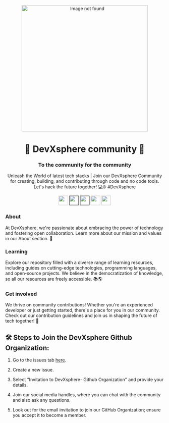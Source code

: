 <div align="center">
  <img src="https://github.com/DevXsphere/.github/assets/118432516/62e35219-a144-40e3-a5fa-486010fdec50" width="400px" alt="Image not found"/>
</div>
<p align="center">
   <h1 align="center"> 🚀 DevXsphere community 🚀</h1>
    <h3 align="center">To the community for the community</h3>
</p>
<p align="center">Unleash the World of latest tech stacks | Join our DevXsphere Community for creating, building, and contributing through code and no code tools. Let's hack the future together! 💻🌐 #DevXsphere</p>
<p align="center">
  <a href="mailto:devxspherecommunity@gmail.com" style="text-decoration:none">
    <img height="30" src="https://img.shields.io/badge/📧 Email-c14438?&style=for-the-badge&logo=gmail&logoColor=white">
  </a>
  <a href="" style="text-decoration:none">
    <img height="30" src="https://img.shields.io/badge/💬 Discord-darkblue.svg?&style=for-the-badge&logo=discord&logoColor=white" />
  </a>
  <a href="" style="text-decoration:none">
    <img height="30" src="https://img.shields.io/badge/🌐 Website-c14438?&style=for-the-badge&logo=internet&logoColor=white">
  </a>
  <a href="https://www.linkedin.com/company/DevXsphere" style="text-decoration:none">
    <img height="30" src="https://img.shields.io/badge/🔗 LinkedIn-blue.svg?&style=for-the-badge&logo=linkedin&logoColor=white" />
  </a>
  <a href="https://github.com/DevXsphere" style="text-decoration:none">
    <img height="30" src="https://img.shields.io/badge/🌐 Github-grey.svg?&style=for-the-badge&logo=Github&logoColor=white" />
  </a>
  <a href="https://www.instagram.com/DevXsphere/" style="text-decoration:none">
 <h3>About</h3>
At DevXsphere, we're passionate about embracing the power of technology and fostering open collaboration. Learn more about our mission and values in our About section. 🚀

<h3>Learning</h3>
Explore our repository filled with a diverse range of learning resources, including guides on cutting-edge technologies, programming languages, and open-source projects. We believe in the democratization of knowledge, so all our resources are freely accessible. 📚🌎

<h3>Get involved</h3>
We thrive on community contributions! Whether you're an experienced developer or just getting started, there's a place for you in our community. Check out our contribution guidelines and join us in shaping the future of tech together! 🤝

<h2>🛠️ Steps to Join the DevXsphere Github Organization:</h2>

1. Go to the issues tab [here](https://github.com/DevXsphere/support/issues).

2. Create a new issue.

3. Select "Invitation to DevXsphere- Github Organization" and provide your details.

4. Join our social media handles, where you can chat with the community and also ask any questions.

5. Look out for the email invitation to join our GitHub Organization; ensure you accept it to become a member.
